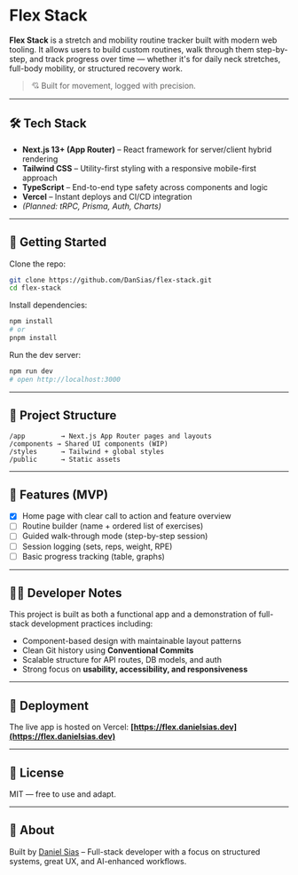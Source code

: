 # Flex Stack

**Flex Stack** is a stretch and mobility routine tracker built with modern web tooling. It allows users to build custom routines, walk through them step-by-step, and track progress over time — whether it's for daily neck stretches, full-body mobility, or structured recovery work.

> 💘 Built for movement, logged with precision.

---

## 🛠 Tech Stack

- **Next.js 13+ (App Router)** – React framework for server/client hybrid rendering
- **Tailwind CSS** – Utility-first styling with a responsive mobile-first approach
- **TypeScript** – End-to-end type safety across components and logic
- **Vercel** – Instant deploys and CI/CD integration
- _(Planned: tRPC, Prisma, Auth, Charts)_

---

## 🚀 Getting Started

Clone the repo:

```bash
git clone https://github.com/DanSias/flex-stack.git
cd flex-stack
```

Install dependencies:

```bash
npm install
# or
pnpm install
```

Run the dev server:

```bash
npm run dev
# open http://localhost:3000
```

---

## 📁 Project Structure

```
/app         → Next.js App Router pages and layouts
/components → Shared UI components (WIP)
/styles      → Tailwind + global styles
/public      → Static assets
```

---

## 🧹 Features (MVP)

- [x] Home page with clear call to action and feature overview
- [ ] Routine builder (name + ordered list of exercises)
- [ ] Guided walk-through mode (step-by-step session)
- [ ] Session logging (sets, reps, weight, RPE)
- [ ] Basic progress tracking (table, graphs)

---

## 🧑‍💻 Developer Notes

This project is built as both a functional app and a demonstration of full-stack development practices including:

- Component-based design with maintainable layout patterns
- Clean Git history using **Conventional Commits**
- Scalable structure for API routes, DB models, and auth
- Strong focus on **usability, accessibility, and responsiveness**

---

## 📡 Deployment

The live app is hosted on Vercel:
**[https://flex.danielsias.dev](https://flex.danielsias.dev)**

---

## 📌 License

MIT — free to use and adapt.

---

## 🤛 About

Built by [Daniel Sias](https://danielsias.dev) – Full-stack developer with a focus on structured systems, great UX, and AI-enhanced workflows.
